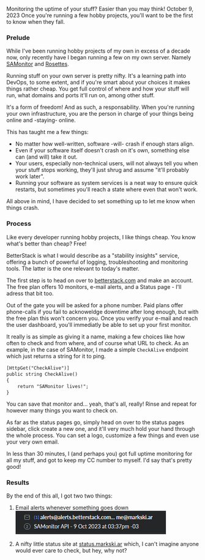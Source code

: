 Monitoring the uptime of your stuff? Easier than you may think!
October 9, 2023
Once you're running a few hobby projects, you'll want to be the first to know when they fall.

### Prelude
While I've been running hobby projects of my own in excess of a decade now, only recently have I began running a few on my own server. Namely [SAMonitor](https://sam.markski.ar/) and [Rosettes](https://markski.ar/rosettes).

Running stuff on your own server is pretty nifty. It's a learning path into DevOps, to some extent, and if you're smart about your choices it makes things rather cheap. You get full control of where and how your stuff will run, what domains and ports it'll run on, among other stuff.

It's a form of freedom! And as such, a responsability. When you're running your own infrastructure, you are the person in charge of your things being online and -staying- online.

This has taught me a few things:

- No matter how well-written, software -will- crash if enough stars align.
- Even if your software itself doesn't crash on it's own, something else can (and will) take it out.
- Your users, especially non-technical users, will not always tell you when your stuff stops working, they'll just shrug and assume "it'll probably work later".
- Running your software as system services is a neat way to ensure quick restarts, but sometimes you'll reach a state where even that won't work.

All above in mind, I have decided to set something up to let me know when things crash.


### Process

Like every developer running hobby projects, I like things cheap. You know what's better than cheap? Free!

BetterStack is what I would describe as a "stability insights" service, offering a bunch of powerful of logging, troubleshooting and monitoring tools. The latter is the one relevant to today's matter.

The first step is to head on over to [betterstack.com](https://betterstack.com/) and make an account. The free plan offers 10 monitors, e-mail alerts, and a Status page - I'll adress that bit too.

Out of the gate you will be asked for a phone number. Paid plans offer phone-calls if you fail to acknoweldge downtime after long enough, but with the free plan this won't concern you. Once you verify your e-mail and reach the user dashboard, you'll immediatly be able to set up your first monitor.

It really is as simple as giving it a name, making a few choices like how often to check and from where, and of course what URL to check. As an example, in the case of SAMonitor, I made a simple `CheckAlive` endpoint which just returns a string for it to ping.

```
[HttpGet("CheckAlive")]
public string CheckAlive()
{
    return "SAMonitor lives!";
}
```
   
You can save that monitor and... yeah, that's all, really! Rinse and repeat for however many things you want to check on.

As far as the status pages go, simply head on over to the status pages sidebar, click create a new one, and it'll very much hold your hand through the whole process. You can set a logo, customize a few things and even use your very own email.

In less than 30 minutes, I (and perhaps you) got full uptime monitoring for all my stuff, and got to keep my CC number to myself. I'd say that's pretty good!

### Results
By the end of this all, I got two two things:

1. Email alerts whenever something goes down
![Screenshot displaying an e-mail notification of a downtime incident.](/images/blog/uptime/alert.png)

2. A nifty little status site at [status.markski.ar](https://status.markski.ar/) which, I can't imagine anyone would ever care to check, but hey, why not?
